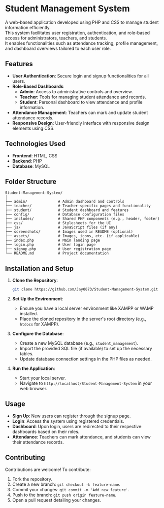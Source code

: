 # Student Management System

A web-based application developed using PHP and CSS to manage student information efficiently.  
This system facilitates user registration, authentication, and role-based access for administrators, teachers, and students.  
It enables functionalities such as attendance tracking, profile management, and dashboard overviews tailored to each user role.

## Features

- **User Authentication**: Secure login and signup functionalities for all users.
- **Role-Based Dashboards**:
  - **Admin**: Access to administrative controls and overview.
  - **Teacher**: Tools for managing student attendance and records.
  - **Student**: Personal dashboard to view attendance and profile information.
- **Attendance Management**: Teachers can mark and update student attendance records.
- **Responsive Design**: User-friendly interface with responsive design elements using CSS.

## Technologies Used

- **Frontend**: HTML, CSS
- **Backend**: PHP
- **Database**: MySQL

## Folder Structure

```
Student-Management-System/
│
├── admin/              # Admin dashboard and controls
├── teacher/            # Teacher-specific pages and functionality
├── student/            # Student dashboard and features
├── config/             # Database configuration files
├── includes/           # Shared PHP components (e.g., header, footer)
├── css/                # Stylesheets for the UI
├── js/                 # JavaScript files (if any)
├── screenshots/        # Images used in README (optional)
├── assets/             # Images, icons, etc. (if applicable)
├── index.php           # Main landing page
├── login.php           # User login page
├── signup.php          # User registration page
└── README.md           # Project documentation
```


## Installation and Setup

1. **Clone the Repository**:
   ```bash
   git clone https://github.com/Jay0073/Student-Management-System.git
   ```

2. **Set Up the Environment**:
   - Ensure you have a local server environment like XAMPP or WAMP installed.
   - Place the cloned repository in the server's root directory (e.g., `htdocs` for XAMPP).

3. **Configure the Database**:
   - Create a new MySQL database (e.g., `student_management`).
   - Import the provided SQL file (if available) to set up the necessary tables.
   - Update database connection settings in the PHP files as needed.

4. **Run the Application**:
   - Start your local server.
   - Navigate to `http://localhost/Student-Management-System` in your web browser.

## Usage

- **Sign Up**: New users can register through the signup page.
- **Login**: Access the system using registered credentials.
- **Dashboard**: Upon login, users are redirected to their respective dashboards based on their roles.
- **Attendance**: Teachers can mark attendance, and students can view their attendance records.

## Contributing

Contributions are welcome! To contribute:

1. Fork the repository.
2. Create a new branch: `git checkout -b feature-name`.
3. Commit your changes: `git commit -m 'Add new feature'`.
4. Push to the branch: `git push origin feature-name`.
5. Open a pull request detailing your changes.
